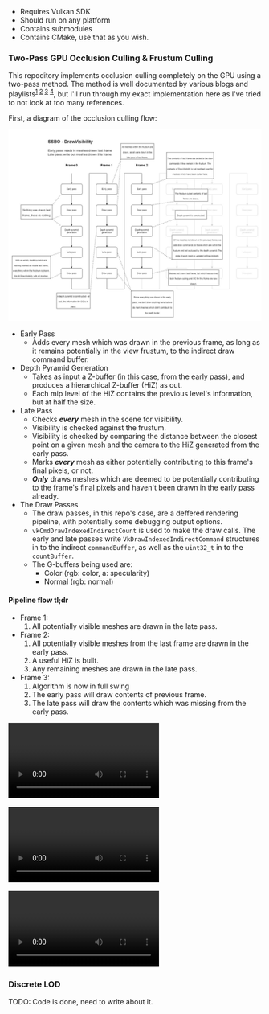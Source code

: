 * Requires Vulkan SDK
* Should run on any platform
* Contains submodules
* Contains CMake, use that as you wish.

### Two-Pass GPU Occlusion Culling & Frustum Culling

This repoditory implements occlusion culling completely on the GPU using a two-pass method. The method is well documented by various blogs and playlists<sup>[1] [2] [3] [4]</sup>, but I'll run through my exact implementation here as I've tried to not look at too many references.

First, a diagram of the occlusion culling flow:

![Diagram showing the flow of this repo's two pass GPU occlusion culling pipeline](./media/occlusion_culling_pipeline_diagram.jpg)

* Early Pass
  * Adds every mesh which was drawn in the previous frame, as long as it remains potentially in the view frustum, to the indirect draw command buffer.
* Depth Pyramid Generation
  * Takes as input a Z-buffer (in this case, from the early pass), and produces a hierarchical Z-buffer (HiZ) as out.
  * Each mip level of the HiZ contains the previous level's information, but at half the size.
* Late Pass
  * Checks **_every_** mesh in the scene for visibility.
  * Visibility is checked against the frustum.
  * Visibility is checked by comparing the distance between the closest point on a given mesh and the camera to the HiZ generated from the early pass.
  * Marks **_every_** mesh as either potentially contributing to this frame's final pixels, or not.
  * **_Only_** draws meshes which are deemed to be potentially contributing to the frame's final pixels and haven't been drawn in the early pass already.
* The Draw Passes
  * The draw passes, in this repo's case, are a deffered rendering pipeline, with potentially some debugging output options.
  * `vkCmdDrawIndexedIndirectCount` is used to make the draw calls. The early and late passes write `VkDrawIndexedIndirectCommand` structures in to the indirect `commandBuffer`, as well as the `uint32_t` in to the `countBuffer`.
  * The G-buffers being used are:
    * Color (rgb: color, a: specularity)
    * Normal (rgb: normal)

#### Pipeline flow tl;dr
   * Frame 1:
     1. All potentially visible meshes are drawn in the late pass.
   * Frame 2:
     1. All potentially visible meshes from the last frame are drawn in the early pass.
     2. A useful HiZ is built.
     3. Any remaining meshes are drawn in the late pass.
   * Frame 3:
     1. Algorithm is now in full swing
     2. The early pass will draw contents of previous frame.
     3. The late pass will draw the contents which was missing from the early pass.

![Pipeline shown with no debugging](./media/no_debug.mp4)

![Pipeline shown with debugging, showcasing occlusion culling](./media/occlusion_culling_debug.mp4)

![Pipeline shown with debugging, showcasing frustum culling](./media/frustum_culling_debug.mp4)

### Discrete LOD

TODO: Code is done, need to write about it.

[1]: https://medium.com/@mil_kru/two-pass-occlusion-culling-4100edcad501
[2]: https://interplayoflight.wordpress.com/2017/11/15/experiments-in-gpu-based-occlusion-culling/
[3]: https://blog.selfshadow.com/publications/practical-visibility/
[4]: https://www.youtube.com/playlist?list=PL0JVLUVCkk-l7CWCn3-cdftR0oajugYvd
